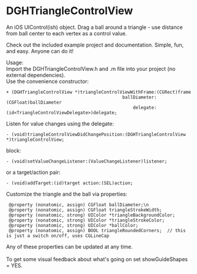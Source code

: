 DGHTriangleControlView
======================

An iOS UIControl(ish) object. Drag a ball around a triangle - use distance from ball center to each vertex as a control value.

Check out the included example project and documentation. Simple, fun, and easy. Anyone can do it!

Usage:<br>
Import the DGHTriangleControlView.h and .m file into your project (no external dependencies).<br>
Use the convenience constructor:
```
+ (DGHTriangleControlView *)triangleControlViewWithFrame:(CGRect)frame
                                            ballDiameter:(CGFloat)ballDiameter
                                                delegate:(id<TriangleControlViewDelegate>)delegate;
```

Listen for value changes using the delegate:
```
- (void)triangleControlViewDidChangePosition:(DGHTriangleControlView *)triangleControlView;
```
block:
```
- (void)setValueChangeListener:(ValueChangeListener)listener;
```
or a target/action pair:
```
- (void)addTarget:(id)target action:(SEL)action;
```


Customize the triangle and the ball via properties:
```
 @property (nonatomic, assign) CGFloat ballDiameter;\n
 @property (nonatomic, assign) CGFloat triangleStrokeWidth;
 @property (nonatomic, strong) UIColor *triangleBackgroundColor;
 @property (nonatomic, strong) UIColor *triangleStrokeColor;
 @property (nonatomic, strong) UIColor *ballColor;
 @property (nonatomic, assign) BOOL triangleRoundedCorners;  // this is just a switch on/off, uses CGLineCap
```
Any of these properties can be updated at any time.<br>
<br>
To get some visual feedback about what's going on set showGuideShapes = YES.
